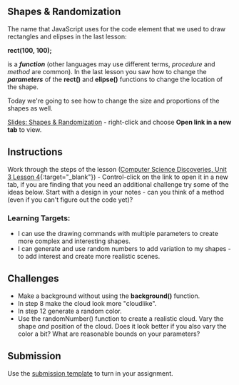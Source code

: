 [//]: # ( <p><iframe src="https://douglasurner.github.io/GDP1/units/1/assignments/U1.2-shapes-and-randomization/" width="100%" height="666px"></iframe></p> )

## Shapes & Randomization

[slides]: https://docs.google.com/presentation/d/13EoBXrYUvYSFUCWaQZwNEv7UG4H57X9KP75m-3VxN8I/edit?usp=sharing
[template]: https://drive.google.com/open?id=1X40JKUFPfV2LVLnYLslhv9c8OEHTMdFzin9_wf4xdf4

The name that JavaScript uses for the code element that we used to draw rectangles and elipses in the last lesson:

**rect(100, 100);**

is a ***function*** (other languages may use different terms, *procedure* and *method* are common). In the last lesson you saw how to change the ***parameters*** of the **rect()** and **elipse()** functions to change the location of the shape.

Today we're going to see how to change the size and proportions of the shapes as well.

[Slides: Shapes & Randomization][slides] - right-click and choose **Open link in a new tab** to view.

## Instructions

Work through the steps of the lesson ([Computer Science Discoveries, Unit 3 Lesson 4](https://studio.code.org/s/csd3-2018/stage/4/puzzle/1){:target="_blank"}) - Control-click on the link to open it in a new tab, if you are finding that you need an additional challenge try some of the ideas below. Start with a design in your notes - can you think of a method (even if you can't figure out the code yet)?

### Learning Targets:

* I can use the drawing commands with multiple parameters to create more complex and interesting shapes.
* I can generate and use random numbers to add variation to my shapes - to add interest and create more realistic scenes.

## Challenges

* Make a background without using the **background()** function.
* In step 8 make the cloud look more "cloudlike".
* In step 12 generate a random color.
* Use the randomNumber() function to create a realistic cloud. Vary the shape *and* position of the cloud. Does it look better if you also vary the color a bit? What are reasonable bounds on your parameters?

## Submission

Use the [submission template][template] to turn in your assignment.
